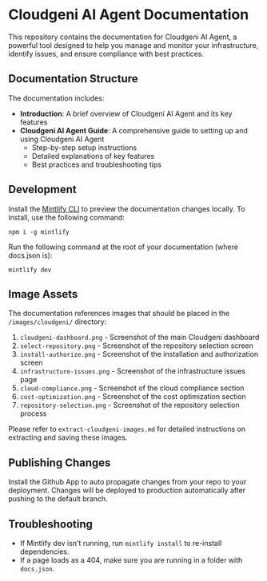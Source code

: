 # Cloudgeni AI Agent Documentation

This repository contains the documentation for Cloudgeni AI Agent, a powerful tool designed to help you manage and monitor your infrastructure, identify issues, and ensure compliance with best practices.

## Documentation Structure

The documentation includes:

- **Introduction**: A brief overview of Cloudgeni AI Agent and its key features
- **Cloudgeni AI Agent Guide**: A comprehensive guide to setting up and using Cloudgeni AI Agent
  - Step-by-step setup instructions
  - Detailed explanations of key features
  - Best practices and troubleshooting tips

## Development

Install the [Mintlify CLI](https://www.npmjs.com/package/mintlify) to preview the documentation changes locally. To install, use the following command:

```
npm i -g mintlify
```

Run the following command at the root of your documentation (where docs.json is):

```
mintlify dev
```

## Image Assets

The documentation references images that should be placed in the `/images/cloudgeni/` directory:

1. `cloudgeni-dashboard.png` - Screenshot of the main Cloudgeni dashboard
2. `select-repository.png` - Screenshot of the repository selection screen
3. `install-authorize.png` - Screenshot of the installation and authorization screen
4. `infrastructure-issues.png` - Screenshot of the infrastructure issues page
5. `cloud-compliance.png` - Screenshot of the cloud compliance section
6. `cost-optimization.png` - Screenshot of the cost optimization section
7. `repository-selection.png` - Screenshot of the repository selection process

Please refer to `extract-cloudgeni-images.md` for detailed instructions on extracting and saving these images.

## Publishing Changes

Install the Github App to auto propagate changes from your repo to your deployment. Changes will be deployed to production automatically after pushing to the default branch.

## Troubleshooting

- If Mintlify dev isn't running, run `mintlify install` to re-install dependencies.
- If a page loads as a 404, make sure you are running in a folder with `docs.json`.
